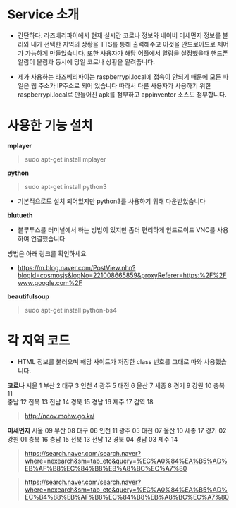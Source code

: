 

# Service 소개
 - 간단하다. 라즈베리파이에서 현재 실시간 코로나 정보와 네이버 미세먼지 정보를 불러와 내가 선택한 지역의 상황을 TTS를 통해
  출력해주고 이것을 안드로이드로 제어가 가능하게 만들었습니다. 또한 사용자가 해당 어플에서 알람을 설정했을때 핸드폰 알람이 울림과 동시에 당일 코로나 상황을 알려줍니다.

 - 제가 사용하는 라즈베리파이는 raspberrypi.local에 접속이 안되기 때문에 모든 파일은 웹 주소가 IP주소로 되어 있습니다
 따라서 다른 사용자가 사용하기 위한 raspberrypi.local로 만들어진 apk를 첨부하고 appinventor 소스도 첨부합니다.



# 사용한 기능 설치

**mplayer**

> sudo apt-get install mplayer

**python**

> sudo apt-get install python3
 - 기본적으로도 설치 되어있지만 python3를 사용하기 위해 다운받았습니다

**blutueth**

 - 블루투스를 터미널에서 하는 방법이 있지만 좀더 편리하게 안드로이드 VNC를 사용하여 연결했습니다

방법은 아래 링크를 확인하세요
- https://m.blog.naver.com/PostView.nhn?blogId=cosmosjs&logNo=221008665859&proxyReferer=https:%2F%2Fwww.google.com%2F

**beautifulsoup** 

> sudo apt-get install python-bs4




# 각 지역 코드
 - HTML 정보를 불러오며 해당 사이트가 저장한 class 번호를 그대로 따와 사용했습니다.

**코로나**
서울 1 
부산 2 
대구 3 
인천 4 
광주 5 
대전 6 
울산 7 
세종 8 
경기 9 
강원 10 
충북 11  
충남 12 
전북 13 
전남 14 
경북 15 
경남 16 
제주 17 
검역 18 

> http://ncov.mohw.go.kr/

**미세먼지**
서울 09
부산 08
대구 06
인천 11
광주 05
대전 07
울산 10
세종 17
경기 02
강원 01
충북 16
충남 15
전북 13
전남 12
경북 04
경남 03
제주 14


> https://search.naver.com/search.naver?where=nexearch&sm=tab_etc&query=%EC%A0%84%EA%B5%AD%EB%AF%B8%EC%84%B8%EB%A8%BC%EC%A7%80

> https://search.naver.com/search.naver?where=nexearch&sm=tab_etc&query=%EC%A0%84%EA%B5%AD%EC%B4%88%EB%AF%B8%EC%84%B8%EB%A8%BC%EC%A7%80
